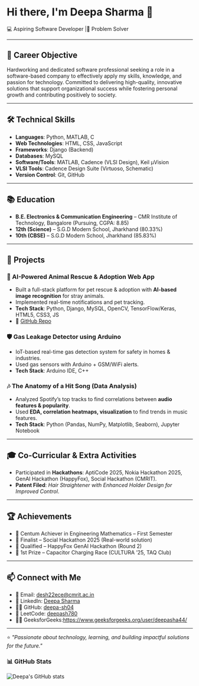 # Hi there, I'm Deepa Sharma 👋

💻 Aspiring Software Developer |🎯 Problem Solver  

---

## 🎯 Career Objective
Hardworking and dedicated software professional seeking a role in a software-based company to effectively apply my skills, knowledge, and passion for technology. Committed to delivering high-quality, innovative solutions that support organizational success while fostering personal growth and contributing positively to society.

---

## 🛠️ Technical Skills
- **Languages**: Python, MATLAB, C  
- **Web Technologies**: HTML, CSS, JavaScript  
- **Frameworks**: Django (Backend)
- **Databases**: MySQL  
- **Software/Tools**: MATLAB, Cadence (VLSI Design), Keil µVision  
- **VLSI Tools**: Cadence Design Suite (Virtuoso, Schematic)  
- **Version Control**: Git, GitHub  

---

## 📚 Education
- **B.E. Electronics & Communication Engineering** – CMR Institute of Technology, Bangalore (Pursuing, CGPA: 8.85)  
- **12th (Science)** – S.G.D Modern School, Jharkhand (80.33%)  
- **10th (CBSE)** – S.G.D Modern School, Jharkhand (85.83%)  

---

## 🚀 Projects
### 🐾 AI-Powered Animal Rescue & Adoption Web App  
- Built a full-stack platform for pet rescue & adoption with **AI-based image recognition** for stray animals.  
- Implemented real-time notifications and pet tracking.  
- **Tech Stack**: Python, Django, MySQL, OpenCV, TensorFlow/Keras, HTML5, CSS3, JS  
- 🔗 [GitHub Repo](https://github.com/deepa-sh04/animal_rescue)  

### 🛡️ Gas Leakage Detector using Arduino  
- IoT-based real-time gas detection system for safety in homes & industries.  
- Used gas sensors with Arduino + GSM/WiFi alerts.  
- **Tech Stack**: Arduino IDE, C++  

### 🎶 The Anatomy of a Hit Song (Data Analysis)  
- Analyzed Spotify’s top tracks to find correlations between **audio features & popularity**.  
- Used **EDA, correlation heatmaps, visualization** to find trends in music features.  
- **Tech Stack**: Python (Pandas, NumPy, Matplotlib, Seaborn), Jupyter Notebook  

---

## 🎓 Co-Curricular & Extra Activities
- Participated in **Hackathons**: AptiCode 2025, Nokia Hackathon 2025, GenAI Hackathon (HappyFox), Social Hackathon (CMRIT).  
- **Patent Filed**: *Hair Straightener with Enhanced Holder Design for Improved Control*.  

---

## 🏆 Achievements
- 🏅 Centum Achiever in Engineering Mathematics – First Semester  
- 🏅 Finalist – Social Hackathon 2025 (Real-world solution)  
- 🏅 Qualified – HappyFox GenAI Hackathon (Round 2)  
- 🥇 1st Prize – Capacitor Charging Race (CULTURA ’25, TAQ Club)  

---

## 📫 Connect with Me
- 📧 Email: desh22ece@cmrit.ac.in  
- 💼 LinkedIn: [Deepa Sharma](https://www.linkedin.com/in/deepa-sharma-3a205b265/)  
- 👩‍💻 GitHub: [deepa-sh04](https://github.com/deepa-sh04)  
- 🎯 LeetCode: [deepash780](https://leetcode.com/u/deepash780/)
- 👩‍💻 GeeksforGeeks:https://www.geeksforgeeks.org/user/deepasha44/

---

⭐ *"Passionate about technology, learning, and building impactful solutions for the future."*  
### 📊 GitHub Stats
![Deepa's GitHub stats](https://github-readme-stats.vercel.app/api?username=deepa-sh04&show_icons=true&theme=radical)

